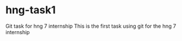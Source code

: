 # hng-task1
Git task for hng 7 internship
This is the first task using git for the hng 7 internship
